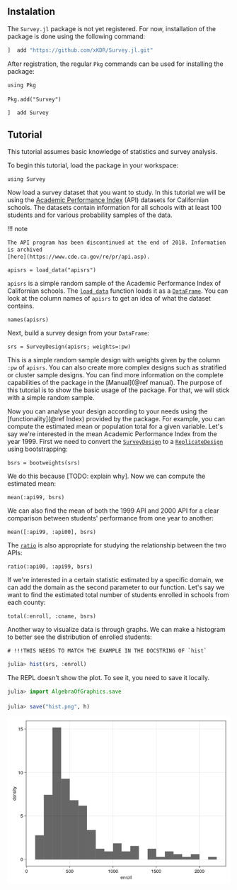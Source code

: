 ## Instalation

The `Survey.jl` package is not yet registered. For now, installation of the package
is done using the following command:

```julia
]  add "https://github.com/xKDR/Survey.jl.git"
```

After registration, the regular `Pkg` commands can be used for installing the package:

```@repl
using Pkg

Pkg.add("Survey")
```

```julia
]  add Survey
```

## Tutorial

This tutorial assumes basic knowledge of statistics and survey analysis.

To begin this tutorial, load the package in your workspace:

```@repl tutorial
using Survey
```

Now load a survey dataset that you want to study. In this tutorial we will be using
the [Academic Performance Index](https://r-survey.r-forge.r-project.org/survey/html/api.html)
(API) datasets for Californian schools. The datasets contain information for all
schools with at least 100 students and for various probability samples of the
data.

!!! note

    The API program has been discontinued at the end of 2018. Information is archived
    [here](https://www.cde.ca.gov/re/pr/api.asp).

```@repl tutorial
apisrs = load_data("apisrs")
```

`apisrs` is a simple random sample of the Academic Performance Index of Californian
schools. The [`load_data`](@ref) function loads it as a
[`DataFrame`](https://dataframes.juliadata.org/stable/lib/types/#DataFrames.DataFrame).
You can look at the column names of `apisrs` to get an idea of what the dataset
contains.

```@repl tutorial
names(apisrs)
```

Next, build a survey design from your `DataFrame`:

```@repl tutorial
srs = SurveyDesign(apisrs; weights=:pw)
```

This is a simple random sample design with weights given by the column `:pw` of
`apisrs`. You can also create more complex designs such as stratified or cluster
sample designs. You can find more information on the complete capabilities of
the package in the [Manual](@ref manual). The purpose of this tutorial is to show the
basic usage of the package. For that, we will stick with a simple random sample.

Now you can analyse your design according to your needs using the
[functionality](@ref Index) provided by the package. For example, you can compute
the estimated mean or population total for a given variable. Let's say we're
interested in the mean Academic Performance Index from the year 1999. First we
need to convert the [`SurveyDesign`](@ref) to a [`ReplicateDesign`](@ref) using
bootstrapping:

```@repl tutorial
bsrs = bootweights(srs)
```

We do this because [TODO: explain why]. Now we can compute the estimated mean:

```@repl tutorial
mean(:api99, bsrs)
```

We can also find the mean of both the 1999 API and 2000 API for a clear
comparison between students' performance from one year to another:

```@repl tutorial
mean([:api99, :api00], bsrs)
```

The [`ratio`](@ref) is also appropriate for studying the relationship between
the two APIs:

```@repl tutorial
ratio(:api00, :api99, bsrs)
```

If we're interested in a certain statistic estimated by a specific domain, we
can add the domain as the second parameter to our function. Let's say we want
to find the estimated total number of students enrolled in schools from each
county:

```@repl tutorial
total(:enroll, :cname, bsrs)
```

Another way to visualize data is through graphs. We can make a histogram to
better see the distribution of enrolled students:

```@setup warning
# !!!THIS NEEDS TO MATCH THE EXAMPLE IN THE DOCSTRING OF `hist`
```

```julia
julia> hist(srs, :enroll)
```

The REPL doesn't show the plot. To see it, you need to save it locally.

```julia
julia> import AlgebraOfGraphics.save

julia> save("hist.png", h)
```

![](assets/hist.png)

